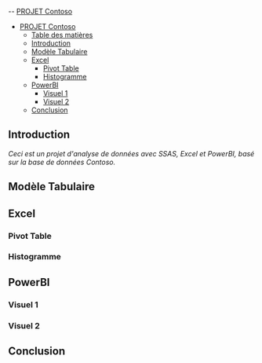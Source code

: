 



-- [PROJET Contoso](#projet-contoso)
- [PROJET Contoso](#projet-contoso)
  - [Table des matières](#table-des-matières)
  - [Introduction](#introduction)
  - [Modèle Tabulaire](#modèle-tabulaire)
  - [Excel](#excel)
    - [Pivot Table](#pivot-table)
    - [Histogramme](#histogramme)
  - [PowerBI](#powerbi)
    - [Visuel 1](#visuel-1)
    - [Visuel 2](#visuel-2)
  - [Conclusion](#conclusion)



## Introduction

*Ceci est un projet d'analyse de données avec SSAS, Excel et PowerBI, basé sur la base de données Contoso.*

## Modèle Tabulaire

## Excel

### Pivot Table

### Histogramme

## PowerBI

### Visuel 1

### Visuel 2

## Conclusion
